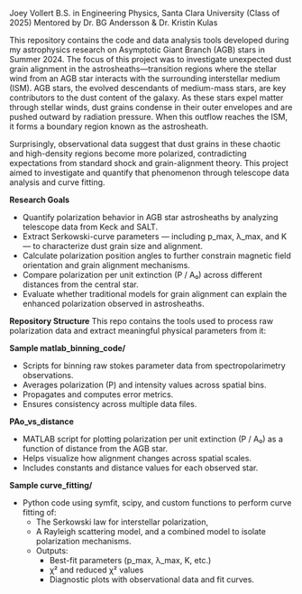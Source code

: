 Joey Vollert
B.S. in Engineering Physics, Santa Clara University (Class of 2025)
Mentored by Dr. BG Andersson & Dr. Kristin Kulas

This repository contains the code and data analysis tools developed during my astrophysics research on Asymptotic Giant Branch (AGB) stars in Summer 2024. The focus of this project was to investigate unexpected dust grain alignment in the astrosheaths—transition regions where the stellar wind from an AGB star interacts with the surrounding interstellar medium (ISM).
AGB stars, the evolved descendants of medium-mass stars, are key contributors to the dust content of the galaxy. As these stars expel matter through stellar winds, dust grains condense in their outer envelopes and are pushed outward by radiation pressure. When this outflow reaches the ISM, it forms a boundary region known as the astrosheath.

Surprisingly, observational data suggest that dust grains in these chaotic and high-density regions become more polarized, contradicting expectations from standard shock and grain-alignment theory. This project aimed to investigate and quantify that phenomenon through telescope data analysis and curve fitting.

**Research Goals**
- Quantify polarization behavior in AGB star astrosheaths by analyzing telescope data from Keck and SALT.
- Extract Serkowski-curve parameters — including p_max, λ_max, and K — to characterize dust grain size and alignment.
- Calculate polarization position angles to further constrain magnetic field orientation and grain alignment mechanisms.
- Compare polarization per unit extinction (P / A₀) across different distances from the central star.
- Evaluate whether traditional models for grain alignment can explain the enhanced polarization observed in astrosheaths.

**Repository Structure**
This repo contains the tools used to process raw polarization data and extract meaningful physical parameters from it:

**Sample matlab_binning_code/**
- Scripts for binning raw stokes parameter data from spectropolarimetry observations.
- Averages polarization (P) and intensity values across spatial bins.
- Propagates and computes error metrics.
- Ensures consistency across multiple data files.

**PAo_vs_distance**
- MATLAB script for plotting polarization per unit extinction (P / A₀) as a function of distance from the AGB star.
- Helps visualize how alignment changes across spatial scales.
- Includes constants and distance values for each observed star.

**Sample curve_fitting/**
- Python code using symfit, scipy, and custom functions to perform curve fitting of:
  - The Serkowski law for interstellar polarization,
  - A Rayleigh scattering model, and a combined model to isolate polarization mechanisms.
  - Outputs:
    - Best-fit parameters (p_max, λ_max, K, etc.)
    - χ² and reduced χ² values
    - Diagnostic plots with observational data and fit curves.

